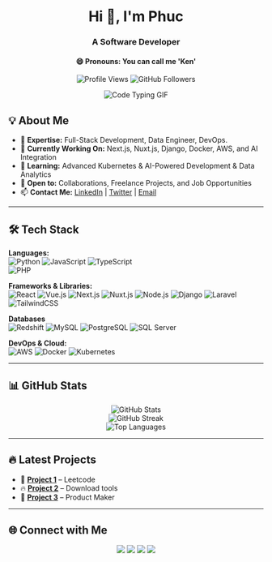 <h1 align="center">Hi 👋, I'm Phuc</h1>
<h3 align="center">A Software Developer</h3>
<h4 align="center">😄 Pronouns: You can call me 'Ken'</h4>

<p align="center">
  <img src="https://komarev.com/ghpvc/?username=phuctang-it&label=Profile%20Views&color=0e75b6&style=flat" alt="Profile Views" />
  <img src="https://img.shields.io/github/followers/phuctang-it?label=Followers&style=social" alt="GitHub Followers" />
</p>
<div align="center">
  <img src="https://media3.giphy.com/media/v1.Y2lkPTc5MGI3NjExZDc4M21qazVleHJseDYyeGNmemlwMTQwem0weDloZjNnMTZhNzI3NyZlcD12MV9pbnRlcm5hbF9naWZfYnlfaWQmY3Q9Zw/3o72FaZgzzFmqoNfBm/giphy.gif" alt="Code Typing GIF" />
</div>

## 💡 About Me
- 🎯 **Expertise:** Full-Stack Development, Data Engineer, DevOps.
- 🚀 **Currently Working On:** Next.js, Nuxt.js, Django, Docker, AWS, and AI Integration
- 🌱 **Learning:** Advanced Kubernetes & AI-Powered Development & Data Analytics
- 🎯 **Open to:** Collaborations, Freelance Projects, and Job Opportunities
- 📫 **Contact Me:** [LinkedIn](https://www.linkedin.com/in/phuc-tang) | [Twitter](https://twitter.com/yourhandle) | [Email](mailto:phuc.tangbahong@gmail.com)

---

## 🛠️ Tech Stack  
**Languages:**  
![Python](https://img.shields.io/badge/-Python-3776AB?logo=python&logoColor=white&style=flat)
![JavaScript](https://img.shields.io/badge/-JavaScript-F7DF1E?logo=javascript&logoColor=black&style=flat)
![TypeScript](https://img.shields.io/badge/-TypeScript-3178C6?logo=typescript&logoColor=white&style=flat)  
![PHP](https://img.shields.io/badge/-PHP-777BB4?logo=php&logoColor=white&style=flat)

**Frameworks & Libraries:**  
![React](https://img.shields.io/badge/-React-61DAFB?logo=react&logoColor=black&style=flat)
![Vue.js](https://img.shields.io/badge/-Vue.js-4FC08D?logo=vuedotjs&logoColor=white&style=flat)
![Next.js](https://img.shields.io/badge/-Next.js-000000?logo=nextdotjs&logoColor=white&style=flat)
![Nuxt.js](https://img.shields.io/badge/-Nuxt.js-00C58E?logo=nuxtdotjs&logoColor=white&style=flat)
![Node.js](https://img.shields.io/badge/-Node.js-339933?logo=nodedotjs&logoColor=white&style=flat)
![Django](https://img.shields.io/badge/-Django-092E20?logo=django&logoColor=white&style=flat)
![Laravel](https://img.shields.io/badge/-Laravel-FF2D20?logo=laravel&logoColor=white&style=flat)
![TailwindCSS](https://img.shields.io/badge/-TailwindCSS-06B6D4?logo=tailwindcss&logoColor=white&style=flat)

**Databases**  
![Redshift](https://img.shields.io/badge/-Redshift-D44638?logo=amazon-redshift&logoColor=white&style=flat)
![MySQL](https://img.shields.io/badge/-MySQL-4479A1?logo=mysql&logoColor=white&style=flat)
![PostgreSQL](https://img.shields.io/badge/-PostgreSQL-336791?logo=postgresql&logoColor=white&style=flat)
![SQL Server](https://img.shields.io/badge/-SQL%20Server-CC2927?logo=microsoftsqlserver&logoColor=white&style=flat)

**DevOps & Cloud:**  
![AWS](https://img.shields.io/badge/-AWS-232F3E?logo=amazonaws&logoColor=white&style=flat)
![Docker](https://img.shields.io/badge/-Docker-2496ED?logo=docker&logoColor=white&style=flat)
![Kubernetes](https://img.shields.io/badge/-Kubernetes-326CE5?logo=kubernetes&logoColor=white&style=flat)  

---

## 📊 GitHub Stats  
<p align="center">
  <img src="https://github-readme-stats.vercel.app/api?username=phuctang-it&show_icons=true&theme=tokyonight" alt="GitHub Stats" />
  <br/>
  <img src="https://github-readme-streak-stats.herokuapp.com/?user=phuctang-it&theme=tokyonight" alt="GitHub Streak" />
  <br/>
  <img src="https://github-readme-stats.vercel.app/api/top-langs/?username=phuctang-it&layout=compact&theme=tokyonight" alt="Top Languages" />
</p>

---

## 🔥 Latest Projects  
- 🚀 **[Project 1](https://github.com/phuctang-it/project1)** – Leetcode   
- 🔥 **[Project 2](https://github.com/phuctang-it/project2)** – Download tools   
- 🌟 **[Project 3](https://github.com/phuctang-it/project3)** – Product Maker  

---

## 🌐 Connect with Me  
<p align="center">
  <a href="https://www.linkedin.com/in/phuc-tang/"><img src="https://img.shields.io/badge/LinkedIn-0077B5?style=flat&logo=linkedin&logoColor=white"/></a>
  <a href="https://twitter.com/yourhandle"><img src="https://img.shields.io/badge/Twitter-1DA1F2?style=flat&logo=twitter&logoColor=white"/></a>
  <a href="mailto:phuc.tangbahong@gmail.com"><img src="https://img.shields.io/badge/Email-D14836?style=flat&logo=gmail&logoColor=white"/></a>
  <a href="https://phuctang.com"><img src="https://img.shields.io/badge/Website-4285F4?style=flat&logo=google-chrome&logoColor=white"/></a>
</p>

